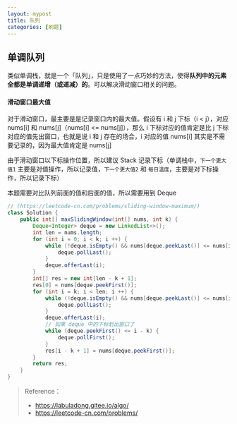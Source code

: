 ```yaml
---
layout: mypost
title: 队列
categories: [刷题]
---
```




## 单调队列

类似单调栈，就是一个「队列」，只是使用了一点巧妙的方法，使得**队列中的元素全都是单调递增（或递减）的**。可以解决滑动窗口相关的问题。

#### 滑动窗口最大值

对于滑动窗口，最主要是是记录窗口内的最大值。假设有 i 和 j 下标（i < j），对应 nums[i] 和 nums[j]（nums[i] <= nums[j]），那么 i 下标对应的值肯定是比 j 下标对应的值先出窗口，也就是说 i 和 j 存在的场合，i 对应的值 nums[i] 其实是不需要记录的，因为最大值肯定是 nums[j]

由于滑动窗口以下标操作位置，所以建议 Stack 记录下标（单调栈中，`下一个更大值1` 主要是对值操作，所以记录值，`下一个更大值2` 和 `每日温度`，主要是对下标操作，所以记录下标）

本题需要对比队列前面的值和后面的值，所以需要用到 Deque

```java
// (https://leetcode-cn.com/problems/sliding-window-maximum/)
class Solution {
    public int[] maxSlidingWindow(int[] nums, int k) {
        Deque<Integer> deque = new LinkedList<>();
        int len = nums.length;
        for (int i = 0; i < k; i ++) {
            while (!deque.isEmpty() && nums[deque.peekLast()] <= nums[i]) {
                deque.pollLast();
            }
            deque.offerLast(i);
        }
        int[] res = new int[len - k + 1];
        res[0] = nums[deque.peekFirst()];
        for (int i = k; i < len; i ++) {
            while (!deque.isEmpty() && nums[deque.peekLast()] <= nums[i]) {
                deque.pollLast();
            }
            deque.offerLast(i);
            // 如果 deque 中的下标划出窗口了
            while (deque.peekFirst() <= i - k) {
                deque.pollFirst();
            }
            res[i - k + 1] = nums[deque.peekFirst()];
        }
        return res;
    }
}
```

> Reference：
>
> + https://labuladong.gitee.io/algo/
> + https://leetcode-cn.com/problems/
